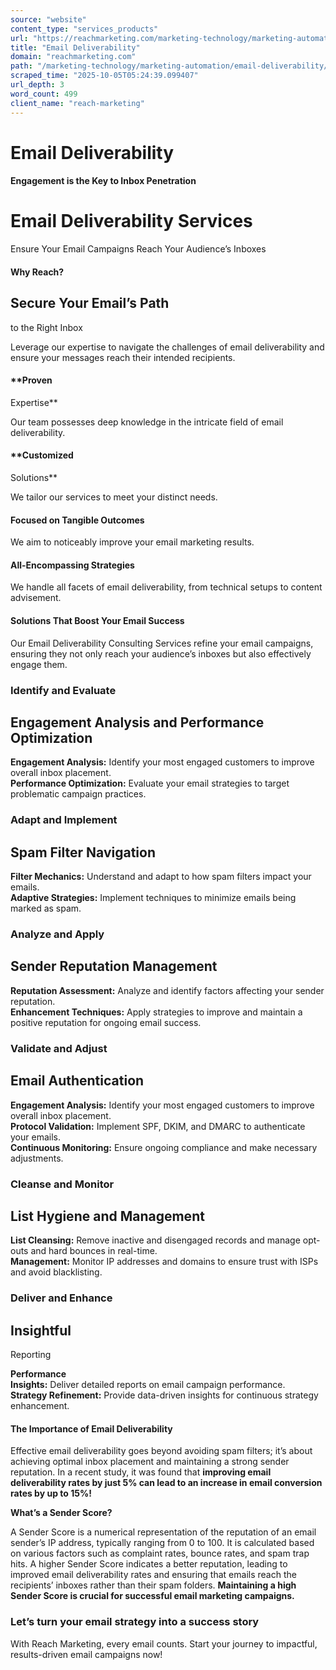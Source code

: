 ```yaml
---
source: "website"
content_type: "services_products"
url: "https://reachmarketing.com/marketing-technology/marketing-automation/email-deliverability/"
title: "Email Deliverability"
domain: "reachmarketing.com"
path: "/marketing-technology/marketing-automation/email-deliverability/"
scraped_time: "2025-10-05T05:24:39.099407"
url_depth: 3
word_count: 499
client_name: "reach-marketing"
---
```


# Email Deliverability

#### Engagement is the Key to Inbox Penetration

# Email Deliverability Services

Ensure Your Email Campaigns Reach Your Audience’s Inboxes

#### Why Reach?

## Secure Your Email’s Path  
to the Right Inbox

Leverage our expertise to navigate the challenges of email deliverability and ensure your messages reach their intended recipients.

#### **Proven  
Expertise**

Our team possesses deep knowledge in the intricate field of email deliverability.

#### **Customized  
Solutions**

We tailor our services to meet your distinct needs.

#### **Focused on Tangible Outcomes**

We aim to noticeably improve your email marketing results.

#### **All-Encompassing Strategies**

We handle all facets of email deliverability, from technical setups to content advisement.

#### Solutions That Boost Your Email Success

Our Email Deliverability Consulting Services refine your email campaigns, ensuring they not only reach your audience’s inboxes but also effectively engage them.

### Identify and Evaluate

## Engagement Analysis and Performance Optimization

**Engagement Analysis:** Identify your most engaged customers to improve overall inbox placement.  
**Performance Optimization:** Evaluate your email strategies to target problematic campaign practices.

### Adapt and Implement

## Spam Filter Navigation

**Filter Mechanics:** Understand and adapt to how spam filters impact your emails.  
**Adaptive Strategies:** Implement techniques to minimize emails being marked as spam.

### Analyze and Apply

## Sender Reputation Management

**Reputation Assessment:** Analyze and identify factors affecting your sender reputation.  
**Enhancement Techniques:** Apply strategies to improve and maintain a positive reputation for ongoing email success.

### Validate and Adjust

## Email Authentication

**Engagement Analysis:** Identify your most engaged customers to improve overall inbox placement.  
**Protocol Validation:** Implement SPF, DKIM, and DMARC to authenticate your emails.  
**Continuous Monitoring:** Ensure ongoing compliance and make necessary adjustments.

### Cleanse and Monitor

## List Hygiene and Management

**List Cleansing:** Remove inactive and disengaged records and manage opt-outs and hard bounces in real-time.  
**Management:** Monitor IP addresses and domains to ensure trust with ISPs and avoid blacklisting.

### Deliver and Enhance

## Insightful  
Reporting

**Performance  
Insights:** Deliver detailed reports on email campaign performance.  
**Strategy Refinement:** Provide data-driven insights for continuous strategy enhancement.

#### The Importance of Email Deliverability

Effective email deliverability goes beyond avoiding spam filters; it’s about achieving optimal inbox placement and maintaining a strong sender reputation. In a recent study, it was found that **improving email deliverability rates by just 5% can lead to an increase in email conversion rates by up to 15%!**

**What’s a Sender Score?**

A Sender Score is a numerical representation of the reputation of an email sender’s IP address, typically ranging from 0 to 100. It is calculated based on various factors such as complaint rates, bounce rates, and spam trap hits. A higher Sender Score indicates a better reputation, leading to improved email deliverability rates and ensuring that emails reach the recipients’ inboxes rather than their spam folders. **Maintaining a high Sender Score is crucial for successful email marketing campaigns.**

### Let’s turn your email strategy into a success story

With Reach Marketing, every email counts. Start your journey to impactful, results-driven email campaigns now!